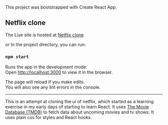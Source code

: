 This project was bootstrapped with Create React App.

## Netflix clone

The Live site is hosted at [Netflix clone](https://netflixclonedui.netlify.app/)  

or In the project directory, you can run:

### `npm start`

Runs the app in the development mode.<br />
Open [http://localhost:3000](http://localhost:3000) to view it in the browser.

The page will reload if you make edits.<br />
You will also see any lint errors in the console.

---
This is an attempt at cloning the ui of netflix, which started as a learning exercise in my early days of starting to learn React. It uses [The Movie Database (TMDB)](https://www.themoviedb.org) to fetch data about uncoming movies and tv shows. It uses plain css for styles and React hooks.
